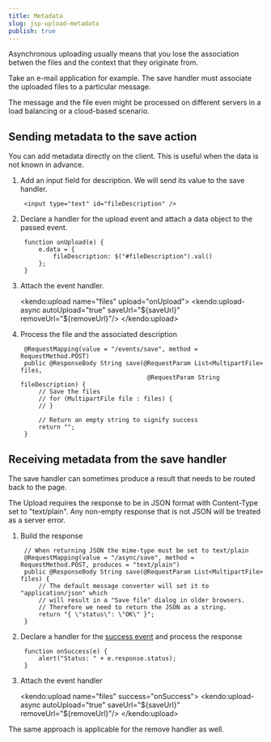 ```yaml
---
title: Metadata
slug: jsp-upload-metadata
publish: true
---
```


Asynchronous uploading usually means that you lose the association betwen the files and the context that they originate from.

Take an e-mail application for example. The save handler must associate the uploaded files to a particular message.

The message and the file even might be processed on different servers in a load balancing or a cloud-based scenario.

## Sending metadata to the save action

You can add metadata directly on the client. This is useful when the data is not known in advance.

1. Add an input field for description. We will send its value to the save handler.

        <input type="text" id="fileDescription" />

2. Declare a handler for the upload event and attach a data object to the passed event.

        function onUpload(e) {
            e.data = {
                fileDescription: $("#fileDescription").val()
            };
        }

3. Attach the event handler.

    <kendo:upload name="files" upload="onUpload">
        <kendo:upload-async autoUpload="true" saveUrl="${saveUrl}" removeUrl="${removeUrl}"/>
    </kendo:upload>

4. Process the file and the associated description

        @RequestMapping(value = "/events/save", method = RequestMethod.POST)
        public @ResponseBody String save(@RequestParam List<MultipartFile> files,
                                          @RequestParam String fileDescription) {
            // Save the files
            // for (MultipartFile file : files) {
            // }
            
            // Return an empty string to signify success
            return "";
        }

## Receiving metadata from the save handler

The save handler can sometimes produce a result that needs to be routed back to the page.

The Upload requires the response to be in JSON format with Content-Type set to "text/plain". Any non-empty response that is not JSON will be treated as a server error.

1. Build the response

		// When returning JSON the mime-type must be set to text/plain
		@RequestMapping(value = "/async/save", method = RequestMethod.POST, produces = "text/plain")
		public @ResponseBody String save(@RequestParam List<MultipartFile> files) {
			// The default message converter will set it to "application/json" which
			// will result in a "Save file" dialog in older browsers.
			// Therefore we need to return the JSON as a string.
			return "{ \"status\": \"OK\" }";
		}

2. Declare a handler for the [success event](/kendo-ui/api/web/upload#success) and process the response

        function onSuccess(e) {
            alert("Status: " + e.response.status);
        }

3. Attach the event handler

    <kendo:upload name="files" success="onSuccess">
        <kendo:upload-async autoUpload="true" saveUrl="${saveUrl}" removeUrl="${removeUrl}"/>
    </kendo:upload>

The same approach is applicable for the remove handler as well.
